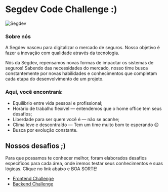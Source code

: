 # Segdev Code Challenge :)

![Segdev](https://github-segdev.s3.sa-east-1.amazonaws.com/banner_segdev_3.png)

### Sobre nós

A Segdev nasceu para digitalizar o mercado de seguros. Nosso objetivo é fazer a inovação com qualidade através da tecnologia.

Nós da Segdev, repensamos novas formas de impactar os sistemas de seguros! Sabendo das necessidades do mercado, nosso time busca constantemente por novas habilidades e conhecimentos que completam cada etapa do desenvolvimento de um projeto. 

### Aqui, você encontrará:

- Equilíbrio entre vida pessoal e profissional;
- Horário de trabalho flexível — entendemos que o home office tem seus desafios;
- Liberdade para ser quem você é — não se acanhe;
- Clima leve e descontraído — Tem um time muito bom te esperando 😉
- Busca por evolução constante.

## Nossos desafios ;)


Para que possamos te conhecer melhor, foram elaborados desafios específicos para cada área, onde iremos testar seus conhecimentos e suas lógicas.
Clique no link abaixo e BOA SORTE!

- [Frontend Challenge](https://github.com/segdev-tecnologia/vagas/tree/main/frontend-challenge)
- [Backend Challenge](https://github.com/segdev-tecnologia/vagas/tree/main/backend)
